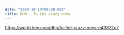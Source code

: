 ```yaml
---
date: "2024-10-14T00:00:00Z"
title: DHH - To the crazy ones
---
```

https://world.hey.com/dhh/to-the-crazy-ones-e43822c7